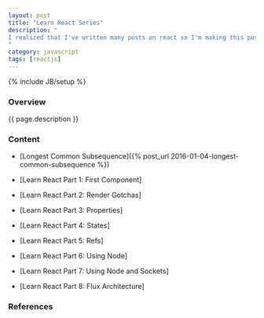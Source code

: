 ```yaml
---
layout: post
title: "Learn React Series"
description: "
I realized that I've written many posts on react so I'm making this post which links to each one in the right order.
"
category: javascript
tags: [reactjs]
---
```

{% include JB/setup %}

<!-- Overview -->
<h3>Overview</h3>

{{ page.description }}

<!-- Content -->
<h3>Content</h3>

- [Longest Common Subsequence]({% post_url 2016-01-04-longest-common-subsequence %})

- [Learn React Part 1: First Component]
- [Learn React Part 2: Render Gotchas]
- [Learn React Part 3: Properties]
- [Learn React Part 4: States]
- [Learn React Part 5: Refs]
- [Learn React Part 6: Using Node]
- [Learn React Part 7: Using Node and Sockets]
- [Learn React Part 8: Flux Architecture]

<!-- References -->
<h3>References</h3>
